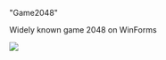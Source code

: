 "Game2048" 

Widely known game 2048 on WinForms

<img src="https://github.com/chamskra66er/2048/tree/master/Game2048Form/Resources/main.png?raw=true" />
